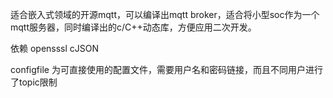 适合嵌入式领域的开源mqtt，可以编译出mqtt broker，适合将小型soc作为一个mqtt服务器，同时编译出的c/C++动态库，方便应用二次开发。


依赖
opensssl
cJSON


configfile 为可直接使用的配置文件，需要用户名和密码链接，而且不同用户进行了topic限制
